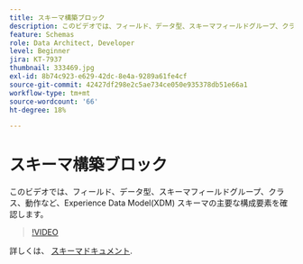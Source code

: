 ```yaml
---
title: スキーマ構築ブロック
description: このビデオでは、フィールド、データ型、スキーマフィールドグループ、クラス、動作など、Experience Data Model(XDM) スキーマの主要な構成要素を確認します。
feature: Schemas
role: Data Architect, Developer
level: Beginner
jira: KT-7937
thumbnail: 333469.jpg
exl-id: 8b74c923-e629-42dc-8e4a-9289a61fe4cf
source-git-commit: 42427df298e2c5ae734ce050e935378db51e66a1
workflow-type: tm+mt
source-wordcount: '66'
ht-degree: 18%

---
```


# スキーマ構築ブロック

このビデオでは、フィールド、データ型、スキーマフィールドグループ、クラス、動作など、Experience Data Model(XDM) スキーマの主要な構成要素を確認します。

>[!VIDEO](https://video.tv.adobe.com/v/333469?quality=12&learn=on)

詳しくは、 [スキーマドキュメント](https://experienceleague.adobe.com/docs/experience-platform/xdm/home.html?lang=ja).
